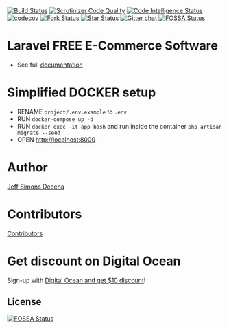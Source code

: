 [![Build Status](https://travis-ci.org/jsdecena/laracom.svg?branch=master)](https://travis-ci.org/jsdecena/laracom)
[![Scrutinizer Code Quality](https://scrutinizer-ci.com/g/Laracommerce/laracom/badges/quality-score.png?b=master)](https://scrutinizer-ci.com/g/Laracommerce/laracom/?branch=master)
[![Code Intelligence Status](https://scrutinizer-ci.com/g/Laracommerce/laracom/badges/code-intelligence.svg?b=master)](https://scrutinizer-ci.com/code-intelligence)
[![codecov](https://codecov.io/gh/jsdecena/laracom/branch/master/graph/badge.svg)](https://codecov.io/gh/jsdecena/laracom)
[![Fork Status](https://img.shields.io/github/forks/jsdecena/laracom.svg)](https://github.com/jsdecena/laracom)
[![Star Status](https://img.shields.io/github/stars/jsdecena/laracom.svg)](https://github.com/jsdecena/laracom)
[![Gitter chat](https://badges.gitter.im/gitterHQ/gitter.png)](https://gitter.im/larac0m/Lobby)
[![FOSSA Status](https://app.fossa.io/api/projects/git%2Bgithub.com%2FLaracommerce%2Flaracom.svg?type=shield)](https://app.fossa.io/projects/git%2Bgithub.com%2FLaracommerce%2Flaracom?ref=badge_shield)

# Laravel FREE E-Commerce Software

- See full [documentation](https://shop.laracom.net/docs)

# Simplified DOCKER setup

- RENAME `project/.env.example` to `.env`
- RUN `docker-compose up -d`
- RUN `docker exec -it app bash` and run inside the container `php artisan migrate --seed`
- OPEN [http://localhost:8000](http://localhost:8000)

# Author

[Jeff Simons Decena](https://jsdecena.me)

# Contributors

[Contributors](https://github.com/Laracommerce/laracom/graphs/contributors)

# Get discount on Digital Ocean
Sign-up with [Digital Ocean and get $10 discount](https://m.do.co/c/bce94237de96)!


## License
[![FOSSA Status](https://app.fossa.io/api/projects/git%2Bgithub.com%2FLaracommerce%2Flaracom.svg?type=large)](https://app.fossa.io/projects/git%2Bgithub.com%2FLaracommerce%2Flaracom?ref=badge_large)
